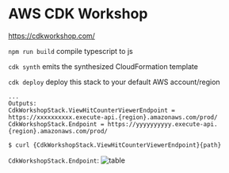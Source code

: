 # AWS CDK Workshop

https://cdkworkshop.com/

`npm run build`   compile typescript to js

`cdk synth`       emits the synthesized CloudFormation template

`cdk deploy`      deploy this stack to your default AWS account/region

```
...
Outputs:
CdkWorkshopStack.ViewHitCounterViewerEndpoint = https://xxxxxxxxxx.execute-api.{region}.amazonaws.com/prod/
CdkWorkshopStack.Endpoint = https://yyyyyyyyyy.execute-api.{region}.amazonaws.com/prod/
```

```bash
$ curl {CdkWorkshopStack.ViewHitCounterViewerEndpoint}{path}
```

`CdkWorkshopStack.Endpoint`:
![table](http://i.piccy.info/i9/8d65007bf0f74522f48d726e2b8f2077/1574245704/11382/1344752/Screenshot_20191120_122744.png)
